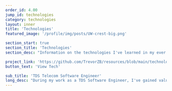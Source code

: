 ```yaml
---
order_id: 4.00
jump_id: technologies
category: technologies
layout: inner
title: 'Technologies'
featured_image: '/profile/img/posts/UW-crest-big.png'

section_start: true
section_title: 'Technologies'
section_desc: "Information on the technologies I've learned in my ever growing knowledge of Computer Science."

project_link: 'https://github.com/TrevorZB/resources/blob/main/technologies/Trevor_Zachman_Brockmeyer_Technologies_TDS_Software_Engineer.pdf'
button_text: 'View Tech'

sub_title: 'TDS Telecom Software Engineer'
long_desc: "During my work as a TDS Software Engineer, I've gained valuable experience in all aspects of the life cycle of a Python application. Starting with planning and architechural design, evolving into development and testing, and finally resulting in production deployment to TDS employees and customers. Please click the 'View Tech' button below for detailed information on the technologies I've learned as a TDS Software Engineer."
---
```

